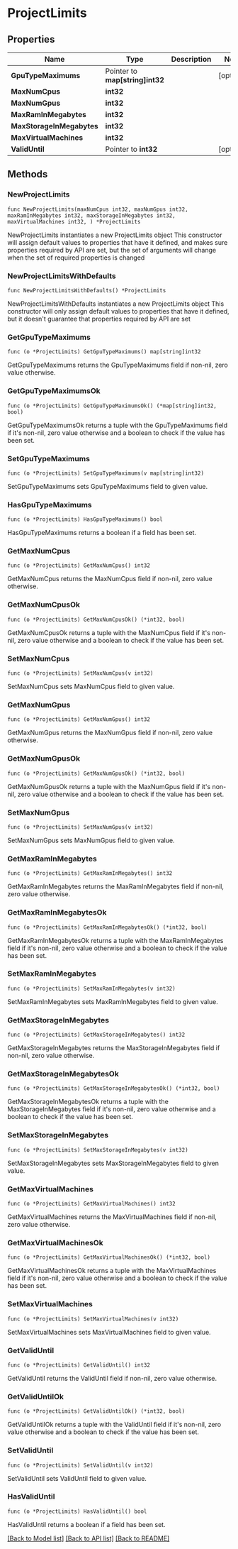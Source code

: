 # ProjectLimits

## Properties

Name | Type | Description | Notes
------------ | ------------- | ------------- | -------------
**GpuTypeMaximums** | Pointer to **map[string]int32** |  | [optional] 
**MaxNumCpus** | **int32** |  | 
**MaxNumGpus** | **int32** |  | 
**MaxRamInMegabytes** | **int32** |  | 
**MaxStorageInMegabytes** | **int32** |  | 
**MaxVirtualMachines** | **int32** |  | 
**ValidUntil** | Pointer to **int32** |  | [optional] 

## Methods

### NewProjectLimits

`func NewProjectLimits(maxNumCpus int32, maxNumGpus int32, maxRamInMegabytes int32, maxStorageInMegabytes int32, maxVirtualMachines int32, ) *ProjectLimits`

NewProjectLimits instantiates a new ProjectLimits object
This constructor will assign default values to properties that have it defined,
and makes sure properties required by API are set, but the set of arguments
will change when the set of required properties is changed

### NewProjectLimitsWithDefaults

`func NewProjectLimitsWithDefaults() *ProjectLimits`

NewProjectLimitsWithDefaults instantiates a new ProjectLimits object
This constructor will only assign default values to properties that have it defined,
but it doesn't guarantee that properties required by API are set

### GetGpuTypeMaximums

`func (o *ProjectLimits) GetGpuTypeMaximums() map[string]int32`

GetGpuTypeMaximums returns the GpuTypeMaximums field if non-nil, zero value otherwise.

### GetGpuTypeMaximumsOk

`func (o *ProjectLimits) GetGpuTypeMaximumsOk() (*map[string]int32, bool)`

GetGpuTypeMaximumsOk returns a tuple with the GpuTypeMaximums field if it's non-nil, zero value otherwise
and a boolean to check if the value has been set.

### SetGpuTypeMaximums

`func (o *ProjectLimits) SetGpuTypeMaximums(v map[string]int32)`

SetGpuTypeMaximums sets GpuTypeMaximums field to given value.

### HasGpuTypeMaximums

`func (o *ProjectLimits) HasGpuTypeMaximums() bool`

HasGpuTypeMaximums returns a boolean if a field has been set.

### GetMaxNumCpus

`func (o *ProjectLimits) GetMaxNumCpus() int32`

GetMaxNumCpus returns the MaxNumCpus field if non-nil, zero value otherwise.

### GetMaxNumCpusOk

`func (o *ProjectLimits) GetMaxNumCpusOk() (*int32, bool)`

GetMaxNumCpusOk returns a tuple with the MaxNumCpus field if it's non-nil, zero value otherwise
and a boolean to check if the value has been set.

### SetMaxNumCpus

`func (o *ProjectLimits) SetMaxNumCpus(v int32)`

SetMaxNumCpus sets MaxNumCpus field to given value.


### GetMaxNumGpus

`func (o *ProjectLimits) GetMaxNumGpus() int32`

GetMaxNumGpus returns the MaxNumGpus field if non-nil, zero value otherwise.

### GetMaxNumGpusOk

`func (o *ProjectLimits) GetMaxNumGpusOk() (*int32, bool)`

GetMaxNumGpusOk returns a tuple with the MaxNumGpus field if it's non-nil, zero value otherwise
and a boolean to check if the value has been set.

### SetMaxNumGpus

`func (o *ProjectLimits) SetMaxNumGpus(v int32)`

SetMaxNumGpus sets MaxNumGpus field to given value.


### GetMaxRamInMegabytes

`func (o *ProjectLimits) GetMaxRamInMegabytes() int32`

GetMaxRamInMegabytes returns the MaxRamInMegabytes field if non-nil, zero value otherwise.

### GetMaxRamInMegabytesOk

`func (o *ProjectLimits) GetMaxRamInMegabytesOk() (*int32, bool)`

GetMaxRamInMegabytesOk returns a tuple with the MaxRamInMegabytes field if it's non-nil, zero value otherwise
and a boolean to check if the value has been set.

### SetMaxRamInMegabytes

`func (o *ProjectLimits) SetMaxRamInMegabytes(v int32)`

SetMaxRamInMegabytes sets MaxRamInMegabytes field to given value.


### GetMaxStorageInMegabytes

`func (o *ProjectLimits) GetMaxStorageInMegabytes() int32`

GetMaxStorageInMegabytes returns the MaxStorageInMegabytes field if non-nil, zero value otherwise.

### GetMaxStorageInMegabytesOk

`func (o *ProjectLimits) GetMaxStorageInMegabytesOk() (*int32, bool)`

GetMaxStorageInMegabytesOk returns a tuple with the MaxStorageInMegabytes field if it's non-nil, zero value otherwise
and a boolean to check if the value has been set.

### SetMaxStorageInMegabytes

`func (o *ProjectLimits) SetMaxStorageInMegabytes(v int32)`

SetMaxStorageInMegabytes sets MaxStorageInMegabytes field to given value.


### GetMaxVirtualMachines

`func (o *ProjectLimits) GetMaxVirtualMachines() int32`

GetMaxVirtualMachines returns the MaxVirtualMachines field if non-nil, zero value otherwise.

### GetMaxVirtualMachinesOk

`func (o *ProjectLimits) GetMaxVirtualMachinesOk() (*int32, bool)`

GetMaxVirtualMachinesOk returns a tuple with the MaxVirtualMachines field if it's non-nil, zero value otherwise
and a boolean to check if the value has been set.

### SetMaxVirtualMachines

`func (o *ProjectLimits) SetMaxVirtualMachines(v int32)`

SetMaxVirtualMachines sets MaxVirtualMachines field to given value.


### GetValidUntil

`func (o *ProjectLimits) GetValidUntil() int32`

GetValidUntil returns the ValidUntil field if non-nil, zero value otherwise.

### GetValidUntilOk

`func (o *ProjectLimits) GetValidUntilOk() (*int32, bool)`

GetValidUntilOk returns a tuple with the ValidUntil field if it's non-nil, zero value otherwise
and a boolean to check if the value has been set.

### SetValidUntil

`func (o *ProjectLimits) SetValidUntil(v int32)`

SetValidUntil sets ValidUntil field to given value.

### HasValidUntil

`func (o *ProjectLimits) HasValidUntil() bool`

HasValidUntil returns a boolean if a field has been set.


[[Back to Model list]](../README.md#documentation-for-models) [[Back to API list]](../README.md#documentation-for-api-endpoints) [[Back to README]](../README.md)


